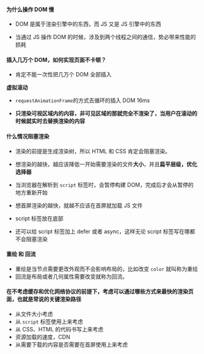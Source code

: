 #### 为什么操作 DOM 慢

-  DOM 是属于渲染引擎中的东西，而 JS 又是 JS 引擎中的东西

- 当通过 JS 操作 DOM 的时候，涉及到两个线程之间的通信，势必带来性能的损耗



#### 插入几万个 DOM，如何实现页面不卡顿？

- 肯定不能一次性把几万个 DOM 全部插入

**虚拟滚动**

- `requestAnimationFrame`的方式去循环的插入 DOM 16ms

- **只渲染可视区域内的内容，非可见区域的那就完全不渲染了，当用户在滚动的时候就实时去替换渲染的内容**



#### 什么情况阻塞渲染

- 渲染的前提是生成渲染树，所以 HTML 和 CSS 肯定会阻塞渲染。

- 想渲染的越快，越应该降低一开始需要渲染的文件**大小**，并且**扁平层级，优化选择器**

- 当浏览器在解析到 `script` 标签时，会暂停构建 DOM，完成后才会从暂停的地方重新开始
- 想首屏渲染的越快，就越不应该在首屏就加载 JS 文件
- script 标签放在底部

- 还可以给 script 标签加上 defer 或者 async，这样无论 script 标签写在哪都不会阻塞渲染



#### 重绘 和 回流

- 重绘是当节点需要更改外观而不会影响布局的，比如改变 `color` 就叫称为重绘
- 回流是布局或者几何属性需要改变就称为回流。



#### 在不考虑缓存和优化网络协议的前提下，考虑可以通过哪些方式来最快的渲染页面，也就是常说的关键渲染路径

- 从文件大小考虑
- 从 `script` 标签使用上来考虑
- 从 CSS、HTML 的代码书写上来考虑
- 资源加载的速度，CDN
- 从需要下载的内容是否需要在首屏使用上来考虑


